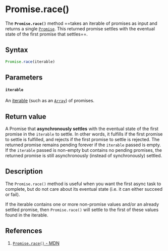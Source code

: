 # Promise.race()

The **`Promise.race()`** method ==takes an iterable of promises as input and returns a single [`Promise`](https://developer.mozilla.org/en-US/docs/Web/JavaScript/Reference/Global_Objects/Promise). This returned promise settles with the eventual state of the first promise that settles==.

## Syntax

```js
Promise.race(iterable)
```

## Parameters

#### `iterable`

An [iterable](https://developer.mozilla.org/en-US/docs/Web/JavaScript/Reference/Iteration_protocols#the_iterable_protocol) (such as an [`Array`](https://developer.mozilla.org/en-US/docs/Web/JavaScript/Reference/Global_Objects/Array)) of promises.

## Return value

A Promise that **asynchronously settles** with the eventual state of the first promise in the `iterable` to settle. In other words, it fulfills if the first promise to settle is fulfilled, and rejects if the first promise to settle is rejected. The returned promise remains pending forever if the `iterable` passed is empty. If the `iterable` passed is non-empty but contains no pending promises, the returned promise is still asynchronously (instead of synchronously) settled.

## Description

The `Promise.race()` method is useful when you want the first async task to complete, but do not care about its eventual state (i.e. it can either succeed or fail). 

If the iterable contains one or more non-promise values and/or an already settled promise, then `Promise.race()` will settle to the first of these values found in the iterable.

## References

1. [`Promise.race()` - MDN](https://developer.mozilla.org/en-US/docs/Web/JavaScript/Reference/Global_Objects/Promise/race)